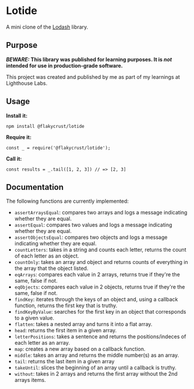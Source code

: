 # Lotide

A mini clone of the [Lodash](https://lodash.com) library.

## Purpose

**_BEWARE:_ This library was published for learning purposes. It is _not_ intended for use in production-grade software.**

This project was created and published by me as part of my learnings at Lighthouse Labs.

## Usage

**Install it:**

`npm install @flakycrust/lotide`

**Require it:**

`const _ = require('@flakycrust/lotide');`

**Call it:**

`const results = _.tail([1, 2, 3]) // => [2, 3]`

## Documentation

The following functions are currently implemented:

- `assertArraysEqual`: compares two arrays and logs a message indicating whether they are equal.
- `assertEqual`:  compares two values and logs a message indicating whether they are equal.
- `assertObjectsEqual`: compares two objects and logs a message indicating whether they are equal.
- `countLetters`: takes in a string and counts each letter, returns the count of each letter as an object.
- `countOnly`: takes an array and object and returns counts of everything in the array that the object listed.
- `eqArrays`: compares each value in 2 arrays, returns true if they're the same, false if not.
- `eqObjects`: compares each value in 2 objects, returns true if they're the same, false if not.
- `findKey`: iterates through the keys of an object and, using a callback function, returns the first key that is truthy.
- `findKeyByValue`: searches for the first key in an object that corresponds to a given value.
- `flatten`: takes a nested array and turns it into a flat array.
- `head`: returns the first item in a given array.
- `letterPositions`: takes a sentence and returns the positions/indeces of each letter as an array.
- `map`: creates a new array based on a callback function.
- `middle`: takes an array and returns the middle number(s) as an array.
- `tail`: returns the last item in a given array
- `takeUntil`: slices the beginning of an array until a callback is truthy.
- `without`: takes in 2 arrays and returns the first array without the 2nd arrays items.